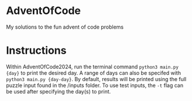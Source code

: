 # AdventOfCode

My solutions to the fun advent of code problems

# Instructions

Within AdventOfCode2024, run the terminal command `python3 main.py {day}` to print the desired day. A range of days can also be specifed with `python3 main.py {day-day}`. By default, results will be printed using the full puzzle input found in the /inputs folder. To use test inputs, the `-t` flag can be used after specifying the day(s) to print.
